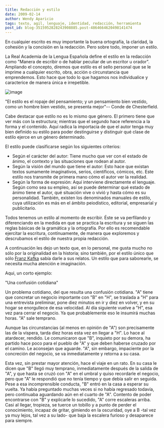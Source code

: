 ```yaml
---
title: Redacción y estilo
date: 2009-02-14
author: Wendy Aparicio
tags: texto, agil, lenguaje, identidad, redacción, herramienta
post_id: blog-3515952828243908885.post-4864664620498141474
---
```


En cualquier escrito es muy importante la buena ortografía, la claridad, la cohesión y la concisión en la redacción. Pero sobre todo, imponer un estilo.

La Real Academia de la Lengua Española define el estilo en la redacción como "Manera de escribir o de hablar peculiar de un escritor u orador". Ampliando el concepto, diremos que estilo es el sello personal que se le imprime a cualquier escrito, obra, acción o circunstancia que emprendemos. Esto hace que todo lo que hagamos nos individualice y caracterice de manera única e irrepetible.

![image](https://2.bp.blogspot.com/_JbB9KsZ238w/SZYvPkKv-PI/AAAAAAAAAT0/4-JCGbjyDpc/s320/pluma.bmp)  

"El estilo es el ropaje del pensamiento; y un pensamiento bien
vestido, como un hombre bien vestido, se presenta mejor"-- Conde de Chesterfield.

Cabe destacar que estilo no es lo mismo que género. El primero tiene que ver más con la estructura; mientras que el segundo hace referencia a la forma y el contenido. Aquí radica la importacia de que el autor tenga muy bien definido su estilo para poder destinguirse y distinguir qué clase de estilo ejerce en un género determinado.

El estilo puede clasificarse según los siguientes criterios:

- Según el carácter del autor: Tiene mucho que ver con el estado de ánimo, el contexto y las situaciones que rodean al autor.
- Según la visión del mundo que tiene el autor: Esto hace que existan textos sumamente imaginativos, serios, científicos, cómicos, etc. Este estilo nos transmite de primera mano cómo el autor ver la realidad.
- Según la forma de expresión: Aquí interviene directamente el lenguaje. Según como sea su empleo, así se puede determinar qué estado de ánimo tiene el autor, qué situación vive o vivió y hasta cómo es su personalidad.
También, existen los denominados manuales de estilo, cuya utilización es más en el ámbito peiodístico, editorial, empresarial y publicitario.

Todos tenemos un estilo al momento de escribir. Éste se va perfilando y diferenciando en la medida en que se practica la escritura y se siguen las reglas básicas de la gramática y la ortografía. Por ello es recomendable ejercitar la escritura, contínuamente, de manera que exploremos y descrubamos el estilo de nuestra propia redacción.

A continuación les dejo un texto que, en lo personal, me gusta mucho no sólo por la originalidad en la historia; sino también, por el estilo único que sólo [Franz Kafka](https://es.wikipedia.org/wiki/Kafka) sabía darle a sus relatos. Un estilo que para saborearle, se necesita mucha atención e imaginación.

Aqui, un corto ejemplo:

"Una confusión cotidiana"

Un problema cotidiano, del que resulta una confusión cotidiana. "A" tiene que concretar un negocio importante con "B" en "H", se traslada a "H" para una entrevista preliminar, pone diez minutos en ir y diez en volver, y en su hogar se enorgullece de esa velocidad. Al día siguiente vuelve a "H", esa vez para cerrar el negocio. Ya que probablemente eso le insumirá muchas horas. "A" sale temprano.

Aunque las circunstancias (al menos en opinión de "A") son precisamente las de la víspera, tarda diez horas esta vez en llegar a "H". Lo hace al atardecer, rendido. Le comunicaron que "B", inquieto por su demora, ha partido hace poco para el pueblo de "A" y que deben haberse cruzado por el camino. Le aconsejan que aguarde. "A", sin embargo, impaciente por la concreción del negocio, se va inmediatamente y retorna a su casa.

Esta vez, sin prestar mayor atención, hace el viaje en un rato. En su casa le dicen que "B" llegó muy temprano, inmediatamente después de la salida de "A", y que hasta se cruzó con "A" en el umbral y quiso recordarle el negocio, pero que "A" le respondió que no tenía tiempo y que debía salir en seguida. Pese a esa incomprensible conducta, "B" entró en la casa a esperar su vuelta. Ya había preguntado muchas veces si no había regresado todavía, pero continuaba aguardando aún en el cuarto de "A". Contento de poder encontrarse con "B" y explicarle lo sucedido, "A" corre escaleras arriba. Casi al llegar, tropieza, se tuerce un tobillo y a punto de perder el conocimiento, incapaz de gritar, gimiendo en la oscuridad, oye a B -tal vez ya muy lejos, tal vez a su lado- que baja la escalera furioso y desaparece para siempre.